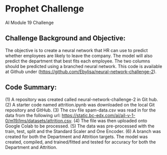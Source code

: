 # Prophet Challenge
AI Module 19 Challenge

## Challenge Background and Objective:
The objective is to create a neural network that HR can use to predict whether employees are likely to leave the company.  The model will also predict the department that best fits each employee. The two columns should be predicted using a branched neural network. This code is available at Github under (https://github.com/Ebylisa/neural-network-challenge-2).

## Code Summary:
(1)  A repository was created called neural-network-challenge-2 in Git hub. (2) A starter code named attrition.ipynb was downloaded on the local Git repository and GitHub. (3)  The csv file spam-data.csv was read in for the data from the following url:  https://static.bc-edx.com/ai/ail-v-1-0/m19/lms/datasets/attrition.csv. (4) The file was then uploaded onto Google Colab to be processed. (5) The data was pre-processed with the train, test, split and the Standard Scaler and One Encoder. (6)  A  branch was created for both the Department and Attrition targets. The model was created, compiled, and trained/fitted and tested for accuracy for both the Department and Attrition.

